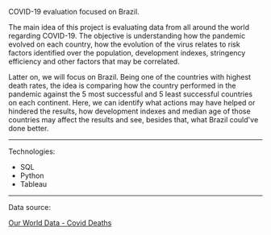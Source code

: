 COVID-19 evaluation focused on Brazil.

The main idea of this project is evaluating data from all around the world regarding COVID-19.
The objective is understanding how the pandemic evolved on each country, how the evolution of the virus relates to risk factors identified over the population, development indexes, stringency efficiency and other factors that may be correlated.

Latter on, we will focus on Brazil. Being one of the countries with highest death rates, the idea is comparing how the country performed in the pandemic against the 5 most successful and 5 least successful countries on each continent. Here, we can identify what actions may have helped or hindered the results, how development indexes and median age of those countries may affect the results and see, besides that, what Brazil could've done better.


------

Technologies:

- SQL
- Python
- Tableau


------

Data source: <p><a href="https://ourworldindata.org/covid-deaths">Our World Data - Covid Deaths</a><p>

